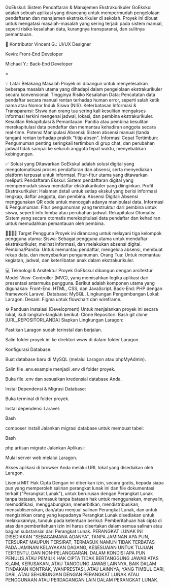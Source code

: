 GoEkskul: Sistem Pendaftaran & Manajemen Ekstrakurikuler
GoEkskul adalah sebuah aplikasi yang dirancang untuk mempermudah pengelolaan pendaftaran dan manajemen ekstrakurikuler di sekolah. Proyek ini dibuat untuk mengatasi masalah-masalah yang sering terjadi pada sistem manual, seperti risiko kesalahan data, kurangnya transparansi, dan sulitnya pemantauan.

👥 Kontributor
Vincent G.: UI/UX Designer 

Kevin: Front-End Developer 

Michael Y.: Back-End Developer 

=

💡 Latar Belakang Masalah
Proyek ini dibangun untuk menyelesaikan beberapa masalah utama yang dihadapi dalam pengelolaan ekstrakurikuler secara konvensional:
Tingginya Risiko Kesalahan Data: Pencatatan data pendaftar secara manual rentan terhadap human error, seperti salah ketik nama atau Nomor Induk Siswa (NIS).
Keterbatasan Informasi & Transparansi: Siswa dan orang tua sering kali kesulitan mengakses informasi terkini mengenai jadwal, lokasi, dan pembina ekstrakurikuler.
Kesulitan Rekapitulasi & Pemantauan: Panitia atau pembina kesulitan merekapitulasi data pendaftar dan memantau kehadiran anggota secara real-time.
Potensi Manipulasi Absensi: Sistem absensi manual (tanda tangan) rentan terhadap praktik "titip absen".
Informasi Cepat Tertimbun: Pengumuman penting seringkali tertimbun di grup chat, dan perubahan jadwal tidak sampai ke seluruh anggota tepat waktu, menyebabkan kebingungan.


✅ Solusi yang Ditawarkan
GoEkskul adalah solusi digital yang mengotomatisasi proses pendaftaran dan absensi, serta menyediakan platform terpusat untuk informasi. Fitur-fitur utama yang ditawarkan meliputi:
Pendaftaran Ekskul: Sistem pendaftaran digital yang mempermudah siswa mendaftar ekstrakurikuler yang diinginkan.
Profil Ekstrakurikuler: Halaman detail untuk setiap ekskul yang berisi informasi lengkap, daftar anggota, dan pembina.
Absensi Digital: Absensi menggunakan QR code untuk mencegah adanya manipulasi data.
Informasi & Pengumuman: Fitur pengumuman yang terstruktur dari pembina untuk siswa, seperti info lomba atau perubahan jadwal.
Rekapitulasi Otomatis: Sistem yang secara otomatis merekapitulasi data pendaftar dan kehadiran untuk memudahkan pemantauan oleh pembina.

👨‍👩‍👧‍👦 Target Pengguna
Proyek ini dirancang untuk melayani tiga kelompok pengguna utama:
Siswa: Sebagai pengguna utama untuk mendaftar ekstrakurikuler, melihat informasi, dan melakukan absensi digital.
Pembina/Panitia: Untuk memantau pendaftar, mengelola absensi, membuat rekap data, dan menyebarkan pengumuman.
Orang Tua: Untuk memantau kegiatan, jadwal, dan keterlibatan anak dalam ekstrakurikuler.

💻 Teknologi & Arsitektur
Proyek GoEkskul dibangun dengan arsitektur Model-View-Controller (MVC), yang memisahkan logika aplikasi dari presentasi antarmuka pengguna. Berikut adalah komponen utama yang digunakan:
Front-End: HTML, CSS, dan JavaScript.
Back-End: PHP dengan framework Laravel.
Database: MySQL.
Lingkungan Pengembangan Lokal: Laragon.
Desain: Figma untuk flowchart dan wireframe.

⚙️ Panduan Instalasi (Development)
Untuk menjalankan proyek ini secara lokal, ikuti langkah-langkah berikut:
Clone Repositori:
Bash
git clone [URL_REPOSITORI_ANDA]
Siapkan Lingkungan Laragon:

Pastikan Laragon sudah terinstal dan berjalan.

Salin folder proyek ini ke direktori www di dalam folder Laragon.

Konfigurasi Database:

Buat database baru di MySQL (melalui Laragon atau phpMyAdmin).

Salin file .env.example menjadi .env di folder proyek.

Buka file .env dan sesuaikan kredensial database Anda.

Instal Dependensi & Migrasi Database:

Buka terminal di folder proyek.

Instal dependensi Laravel:

Bash

composer install
Jalankan migrasi database untuk membuat tabel:

Bash

php artisan migrate
Jalankan Aplikasi:

Mulai server web melalui Laragon.

Akses aplikasi di browser Anda melalui URL lokal yang disediakan oleh Laragon.

Lisensi MIT
Hak Cipta
Dengan ini diberikan izin, secara gratis, kepada siapa pun yang memperoleh salinan perangkat lunak ini dan file dokumentasi terkait ("Perangkat Lunak"), untuk berurusan dengan Perangkat Lunak tanpa batasan, termasuk tanpa batasan hak untuk menggunakan, menyalin, memodifikasi, menggabungkan, menerbitkan, mendistribusikan, mensublisensikan, dan/atau menjual salinan Perangkat Lunak, dan untuk mengizinkan orang yang kepadanya Perangkat Lunak disediakan untuk melakukannya, tunduk pada ketentuan berikut:
Pemberitahuan hak cipta di atas dan pemberitahuan izin ini harus disertakan dalam semua salinan atau bagian substansial dari Perangkat Lunak.
PERANGKAT LUNAK INI DISEDIAKAN "SEBAGAIMANA ADANYA", TANPA JAMINAN APA PUN, TERSURAT MAUPUN TERSIRAT, TERMASUK NAMUN TIDAK TERBATAS PADA JAMINAN KELAYAKAN DAGANG, KESESUAIAN UNTUK TUJUAN TERTENTU, DAN NON-PELANGGARAN. DALAM KONDISI APA PUN PENULIS ATAU PEMILIK HAK CIPTA TIDAK BERTANGGUNG JAWAB ATAS KLAIM, KERUSAKAN, ATAU TANGGUNG JAWAB LAINNYA, BAIK DALAM TINDAKAN KONTRAK, WANPRESTASI, ATAU LAINNYA, YANG TIMBUL DARI, DARI, ATAU SEHUBUNGAN DENGAN PERANGKAT LUNAK ATAU PENGGUNAAN ATAU PERDAGANGAN LAIN DALAM PERANGKAT LUNAK.






